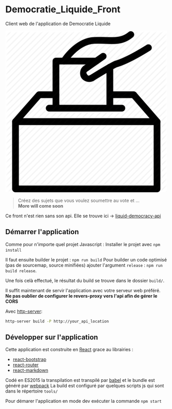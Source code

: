 # Democratie_Liquide_Front
Client web de l'application de Democratie Liquide

![](/src/images/vote.png?raw=true)

>Créez des sujets que vous voulez soumettre au vote et ...  
>**More will come soon**

Ce front n'est rien sans son api. Elle se trouve ici -> [liquid-democracy-api](https://github.com/ZenikaOuest/Democratie_Liquide)

## Démarrer l'application

Comme pour n'importe quel projet Javascript : Installer le projet avec `npm install`

Il faut ensuite builder le projet : `npm run build`
Pour builder un code optimisé (pas de sourcemap, source minifiées) ajouter l'argument `release` : `npm run build release`.

Une fois celà effectué, le résultat du build se trouve dans le dossier `build/`.

Il suffit maintenant de servir l'application avec votre serveur web préféré. **Ne pas oublier de configurer le revers-proxy vers l'api afin de gérer le CORS**

Avec [http-server](https://github.com/indexzero/http-server):
```sh 
http-server build -P http://your_api_location
```

## Développer sur l'application

Cette application est construite en [React](https://github.com/facebook/react) grace au librairies :
 - [react-bootstrap](https://github.com/react-bootstrap/react-bootstrap)
 - [react-router](https://github.com/reactjs/react-router)
 - [react-markdown](https://github.com/rexxars/react-markdown)

Codé en ES2015 la transpilation est transpilé par [babel](https://github.com/babel/babel) et le bundle est généré par [webpack](https://github.com/webpack)
La build est configuré par quelques scripts js qui sont dans le répertoire `tools/`

Pour démarer l'application en mode dev exécuter la commande `npm start`
